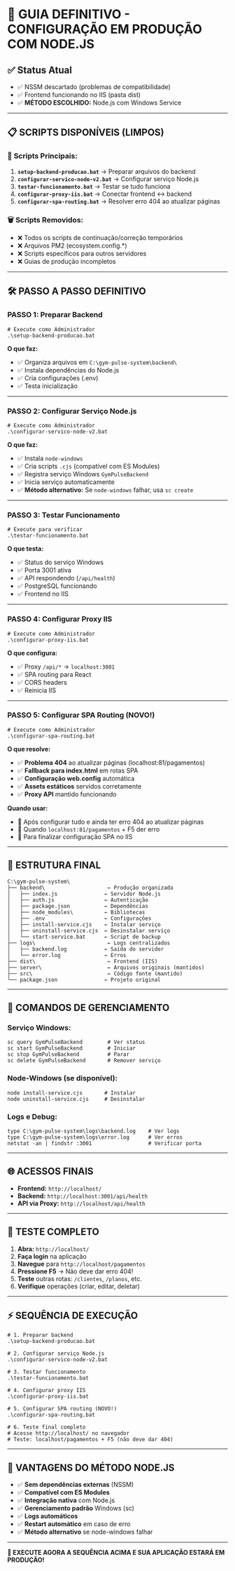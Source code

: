 # 🚀 GUIA DEFINITIVO - CONFIGURAÇÃO EM PRODUÇÃO COM NODE.JS

## ✅ Status Atual
- ✅ NSSM descartado (problemas de compatibilidade)
- ✅ Frontend funcionando no IIS (pasta dist)
- ✅ **MÉTODO ESCOLHIDO:** Node.js com Windows Service

---

## 📋 SCRIPTS DISPONÍVEIS (LIMPOS)

### 🎯 **Scripts Principais:**
1. **`setup-backend-producao.bat`** → Preparar arquivos do backend
2. **`configurar-servico-node-v2.bat`** → Configurar serviço Node.js
3. **`testar-funcionamento.bat`** → Testar se tudo funciona
4. **`configurar-proxy-iis.bat`** → Conectar frontend ↔ backend
5. **`configurar-spa-routing.bat`** → Resolver erro 404 ao atualizar páginas

### 🗑️ **Scripts Removidos:**
- ❌ Todos os scripts de continuação/correção temporários
- ❌ Arquivos PM2 (ecosystem.config.*) 
- ❌ Scripts específicos para outros servidores
- ❌ Guias de produção incompletos

---

## 🛠️ PASSO A PASSO DEFINITIVO

### **PASSO 1: Preparar Backend**
```batch
# Execute como Administrador
.\setup-backend-producao.bat
```

**O que faz:**
- ✅ Organiza arquivos em `C:\gym-pulse-system\backend\`
- ✅ Instala dependências do Node.js
- ✅ Cria configurações (.env)
- ✅ Testa inicialização

---

### **PASSO 2: Configurar Serviço Node.js**
```batch
# Execute como Administrador
.\configurar-servico-node-v2.bat
```

**O que faz:**
- ✅ Instala `node-windows`
- ✅ Cria scripts `.cjs` (compatível com ES Modules)
- ✅ Registra serviço Windows `GymPulseBackend`
- ✅ Inicia serviço automaticamente
- ✅ **Método alternativo:** Se `node-windows` falhar, usa `sc create`

---

### **PASSO 3: Testar Funcionamento**
```batch
# Execute para verificar
.\testar-funcionamento.bat
```

**O que testa:**
- ✅ Status do serviço Windows
- ✅ Porta 3001 ativa
- ✅ API respondendo (`/api/health`)
- ✅ PostgreSQL funcionando
- ✅ Frontend no IIS

---

### **PASSO 4: Configurar Proxy IIS**
```batch
# Execute como Administrador
.\configurar-proxy-iis.bat
```

**O que configura:**
- ✅ Proxy `/api/*` → `localhost:3001`
- ✅ SPA routing para React
- ✅ CORS headers
- ✅ Reinicia IIS

---

### **PASSO 5: Configurar SPA Routing (NOVO!)**
```batch
# Execute como Administrador
.\configurar-spa-routing.bat
```

**O que resolve:**
- ✅ **Problema 404** ao atualizar páginas (localhost:81/pagamentos)
- ✅ **Fallback para index.html** em rotas SPA
- ✅ **Configuração web.config** automática
- ✅ **Assets estáticos** servidos corretamente
- ✅ **Proxy API** mantido funcionando

**Quando usar:**
- 🔧 Após configurar tudo e ainda ter erro 404 ao atualizar páginas
- 🔧 Quando `localhost:81/pagamentos` + F5 der erro
- 🔧 Para finalizar configuração SPA no IIS

---

## 📂 ESTRUTURA FINAL

```
C:\gym-pulse-system\
├── backend\                    ← Produção organizada
│   ├── index.js               ← Servidor Node.js
│   ├── auth.js                ← Autenticação
│   ├── package.json           ← Dependências
│   ├── node_modules\          ← Bibliotecas
│   ├── .env                   ← Configurações
│   ├── install-service.cjs    ← Instalar serviço
│   ├── uninstall-service.cjs  ← Desinstalar serviço
│   └── start-service.bat      ← Script de backup
├── logs\                       ← Logs centralizados
│   ├── backend.log            ← Saída do servidor
│   └── error.log              ← Erros
├── dist\                       ← Frontend (IIS)
├── server\                     ← Arquivos originais (mantidos)
├── src\                        ← Código fonte (mantido)
└── package.json               ← Projeto original
```

---

## 🎯 COMANDOS DE GERENCIAMENTO

### **Serviço Windows:**
```batch
sc query GymPulseBackend        # Ver status
sc start GymPulseBackend        # Iniciar
sc stop GymPulseBackend         # Parar
sc delete GymPulseBackend       # Remover serviço
```

### **Node-Windows (se disponível):**
```batch
node install-service.cjs       # Instalar
node uninstall-service.cjs     # Desinstalar
```

### **Logs e Debug:**
```batch
type C:\gym-pulse-system\logs\backend.log    # Ver logs
type C:\gym-pulse-system\logs\error.log      # Ver erros
netstat -an | findstr :3001                  # Verificar porta
```

---

## 🌐 ACESSOS FINAIS

- **Frontend:** `http://localhost/`
- **Backend:** `http://localhost:3001/api/health`
- **API via Proxy:** `http://localhost/api/health`

---

## 📱 TESTE COMPLETO

1. **Abra:** `http://localhost/`
2. **Faça login** na aplicação
3. **Navegue** para `http://localhost/pagamentos`
4. **Pressione F5** → Não deve dar erro 404!
5. **Teste** outras rotas: `/clientes`, `/planos`, etc.
6. **Verifique** operações (criar, editar, deletar)

---

## ⚡ SEQUÊNCIA DE EXECUÇÃO

```batch
# 1. Preparar backend
.\setup-backend-producao.bat

# 2. Configurar serviço Node.js
.\configurar-servico-node-v2.bat

# 3. Testar funcionamento
.\testar-funcionamento.bat

# 4. Configurar proxy IIS
.\configurar-proxy-iis.bat

# 5. Configurar SPA routing (NOVO!)
.\configurar-spa-routing.bat

# 6. Teste final completo
# Acesse http://localhost/ no navegador
# Teste: localhost/pagamentos + F5 (não deve dar 404)
```

---

## 🎉 VANTAGENS DO MÉTODO NODE.JS

- ✅ **Sem dependências externas** (NSSM)
- ✅ **Compatível com ES Modules**
- ✅ **Integração nativa** com Node.js
- ✅ **Gerenciamento padrão** Windows (sc)
- ✅ **Logs automáticos**
- ✅ **Restart automático** em caso de erro
- ✅ **Método alternativo** se node-windows falhar

---

**🚀 EXECUTE AGORA A SEQUÊNCIA ACIMA E SUA APLICAÇÃO ESTARÁ EM PRODUÇÃO!**
